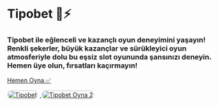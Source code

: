 <h1>Tipobet 🎲⚡️</h1>
<h3>Tipobet ile eğlenceli ve kazançlı oyun deneyimini yaşayın! Renkli şekerler, büyük kazançlar ve sürükleyici oyun atmosferiyle dolu bu eşsiz slot oyununda şansınızı deneyin. Hemen üye olun, fırsatları kaçırmayın!</h3>

<p>
    <a href="https://heylink.me/bonussitelerii/">Hemen Oyna ✅</a>
</p>

<a href="https://heylink.me/bonussitelerii/" title="Tipobet Oyna">
    <img src="https://i.ibb.co/YjtLwQ8/cats.jpg" alt="Tipobet" style="max-width: 48%; border: 2px solid #ddd; border-radius: 10px; margin-right: 1%;">
</a>
<a href="https://heylink.me/bonussitelerii/" title="Tipobet Giriş">
    <img src="https://i.ibb.co/VHdrjnQ/df.jpg" alt="Tipobet Oyna 2" style="max-width: 48%; border: 2px solid #ddd; border-radius: 10px;">
</a>
